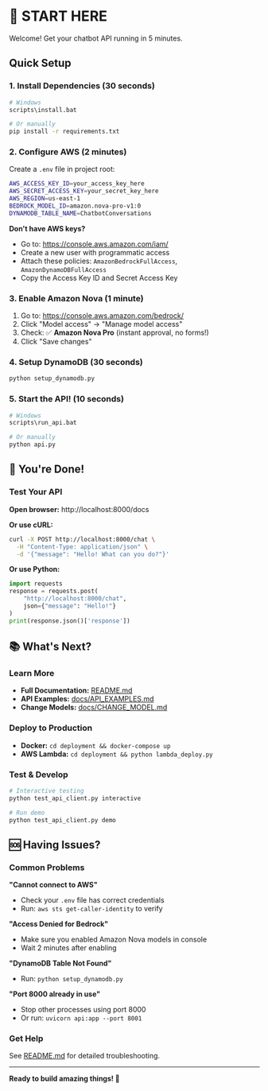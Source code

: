 # 🚀 START HERE

Welcome! Get your chatbot API running in 5 minutes.

## Quick Setup

### 1. Install Dependencies (30 seconds)

```bash
# Windows
scripts\install.bat

# Or manually
pip install -r requirements.txt
```

### 2. Configure AWS (2 minutes)

Create a `.env` file in project root:

```bash
AWS_ACCESS_KEY_ID=your_access_key_here
AWS_SECRET_ACCESS_KEY=your_secret_key_here
AWS_REGION=us-east-1
BEDROCK_MODEL_ID=amazon.nova-pro-v1:0
DYNAMODB_TABLE_NAME=ChatbotConversations
```

**Don't have AWS keys?**
- Go to: https://console.aws.amazon.com/iam/
- Create a new user with programmatic access
- Attach these policies: `AmazonBedrockFullAccess`, `AmazonDynamoDBFullAccess`
- Copy the Access Key ID and Secret Access Key

### 3. Enable Amazon Nova (1 minute)

1. Go to: https://console.aws.amazon.com/bedrock/
2. Click "Model access" → "Manage model access"
3. Check: ✅ **Amazon Nova Pro** (instant approval, no forms!)
4. Click "Save changes"

### 4. Setup DynamoDB (30 seconds)

```bash
python setup_dynamodb.py
```

### 5. Start the API! (10 seconds)

```bash
# Windows
scripts\run_api.bat

# Or manually
python api.py
```

## 🎉 You're Done!

### Test Your API

**Open browser:** http://localhost:8000/docs

**Or use cURL:**
```bash
curl -X POST http://localhost:8000/chat \
  -H "Content-Type: application/json" \
  -d '{"message": "Hello! What can you do?"}'
```

**Or use Python:**
```python
import requests
response = requests.post(
    "http://localhost:8000/chat",
    json={"message": "Hello!"}
)
print(response.json()['response'])
```

## 📚 What's Next?

### Learn More
- **Full Documentation:** [README.md](README.md)
- **API Examples:** [docs/API_EXAMPLES.md](docs/API_EXAMPLES.md)
- **Change Models:** [docs/CHANGE_MODEL.md](docs/CHANGE_MODEL.md)

### Deploy to Production
- **Docker:** `cd deployment && docker-compose up`
- **AWS Lambda:** `cd deployment && python lambda_deploy.py`

### Test & Develop
```bash
# Interactive testing
python test_api_client.py interactive

# Run demo
python test_api_client.py demo
```

## 🆘 Having Issues?

### Common Problems

**"Cannot connect to AWS"**
- Check your `.env` file has correct credentials
- Run: `aws sts get-caller-identity` to verify

**"Access Denied for Bedrock"**
- Make sure you enabled Amazon Nova models in console
- Wait 2 minutes after enabling

**"DynamoDB Table Not Found"**
- Run: `python setup_dynamodb.py`

**"Port 8000 already in use"**
- Stop other processes using port 8000
- Or run: `uvicorn api:app --port 8001`

### Get Help

See [README.md](README.md#troubleshooting) for detailed troubleshooting.

---

**Ready to build amazing things! 🚀**

